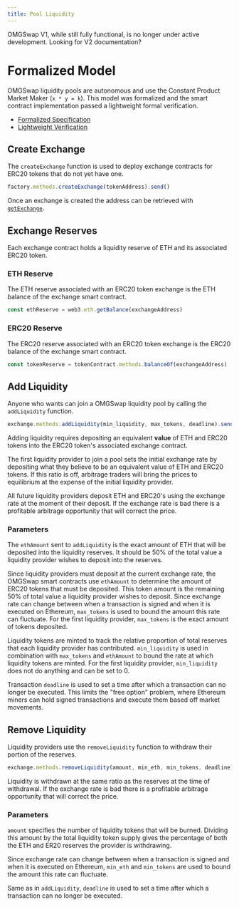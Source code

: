 ```yaml
---
title: Pool Liquidity
---
```


<Info>
OMGSwap V1, while still fully functional, is no longer under active development. Looking for <Link to='/docs/v2/'>V2 documentation</Link>?
</Info>

# Formalized Model

OMGSwap liquidity pools are autonomous and use the Constant Product Market Maker \(`x * y = k`\). This model was formalized and the smart contract implementation passed a lightweight formal verification.

- [Formalized Specification](https://github.com/runtimeverification/verified-smart-contracts/blob/uniswap/uniswap/x-y-k.pdf)
- [Lightweight Verification](https://github.com/runtimeverification/verified-smart-contracts/tree/uniswap/uniswap/results)

## Create Exchange

The `createExchange` function is used to deploy exchange contracts for ERC20 tokens that do not yet have one.

```javascript
factory.methods.createExchange(tokenAddress).send()
```

Once an exchange is created the address can be retrieved with [`getExchange`](../connect-to-uniswap/#get-exchange-address).

## Exchange Reserves

Each exchange contract holds a liquidity reserve of ETH and its associated ERC20 token.

### ETH Reserve

The ETH reserve associated with an ERC20 token exchange is the ETH balance of the exchange smart contract.

```javascript
const ethReserve = web3.eth.getBalance(exchangeAddress)
```

### ERC20 Reserve

The ERC20 reserve associated with an ERC20 token exchange is the ERC20 balance of the exchange smart contract.

```javascript
const tokenReserve = tokenContract.methods.balanceOf(exchangeAddress)
```

## Add Liquidity

Anyone who wants can join a OMGSwap liquidity pool by calling the `addLiquidity` function.

```javascript
exchange.methods.addLiquidity(min_liquidity, max_tokens, deadline).send({ value: ethAmount })
```

Adding liquidity requires depositing an equivalent **value** of ETH and ERC20 tokens into the ERC20 token's associated exchange contract.

The first liquidity provider to join a pool sets the initial exchange rate by depositing what they believe to be an equivalent value of ETH and ERC20 tokens. If this ratio is off, arbitrage traders will bring the prices to equilibrium at the expense of the initial liquidity provider.

All future liquidity providers deposit ETH and ERC20's using the exchange rate at the moment of their deposit. If the exchange rate is bad there is a profitable arbitrage opportunity that will correct the price.

### Parameters

The `ethAmount` sent to `addLiquidity` is the exact amount of ETH that will be deposited into the liquidity reserves. It should be 50% of the total value a liquidity provider wishes to deposit into the reserves.

Since liquidity providers must deposit at the current exchange rate, the OMGSwap smart contracts use `ethAmount` to determine the amount of ERC20 tokens that must be deposited. This token amount is the remaining 50% of total value a liquidity provider wishes to deposit. Since exchange rate can change between when a transaction is signed and when it is executed on Ethereum, `max_tokens` is used to bound the amount this rate can fluctuate. For the first liquidity provider, `max_tokens` is the exact amount of tokens deposited.

Liquidity tokens are minted to track the relative proportion of total reserves that each liquidity provider has contributed. `min_liquidity` is used in combination with `max_tokens` and `ethAmount` to bound the rate at which liquidity tokens are minted. For the first liquidity provider, `min_liquidity` does not do anything and can be set to 0.

Transaction `deadline` is used to set a time after which a transaction can no longer be executed. This limits the "free option" problem, where Ethereum miners can hold signed transactions and execute them based off market movements.

## Remove Liquidity

Liquidity providers use the `removeLiquidity` function to withdraw their portion of the reserves.

```javascript
exchange.methods.removeLiquidity(amount, min_eth, min_tokens, deadline).send()
```

Liquidity is withdrawn at the same ratio as the reserves at the time of withdrawal. If the exchange rate is bad there is a profitable arbitrage opportunity that will correct the price.

### Parameters

`amount` specifies the number of liquidity tokens that will be burned. Dividing this amount by the total liquidity token supply gives the percentage of both the ETH and ER20 reserves the provider is withdrawing.

Since exchange rate can change between when a transaction is signed and when it is executed on Ethereum, `min_eth` and `min_tokens` are used to bound the amount this rate can fluctuate.

Same as in `addLiquidity`, `deadline` is used to set a time after which a transaction can no longer be executed.
